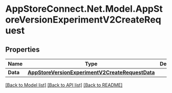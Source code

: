 # AppStoreConnect.Net.Model.AppStoreVersionExperimentV2CreateRequest

## Properties

Name | Type | Description | Notes
------------ | ------------- | ------------- | -------------
**Data** | [**AppStoreVersionExperimentV2CreateRequestData**](AppStoreVersionExperimentV2CreateRequestData.md) |  | 

[[Back to Model list]](../README.md#documentation-for-models) [[Back to API list]](../README.md#documentation-for-api-endpoints) [[Back to README]](../README.md)

